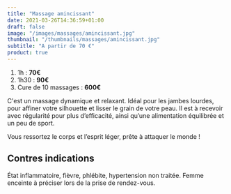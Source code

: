```yaml
---
title: "Massage amincissant"
date: 2021-03-26T14:36:59+01:00
draft: false
image: "/images/massages/amincissant.jpg"
thumbnail: "/thumbnails/massages/amincissant.jpg"
subtitle: "A partir de 70 €"
product: true
---
```


1. 1h : __70€__
1. 1h30 : __90€__
1. Cure de 10 massages : __600€__


C'est un massage dynamique et relaxant.
Idéal pour les jambes lourdes, pour affiner votre silhouette et lisser le grain de votre peau.
Il est à recevoir avec régularité pour plus d’efficacité, ainsi qu’une alimentation équilibrée et un peu de sport.

Vous ressortez le corps et l’esprit léger, prête à attaquer le monde !


## Contres indications

État inflammatoire, fièvre, phlébite, hypertension non traitée.
Femme enceinte à préciser lors de la prise de rendez-vous.